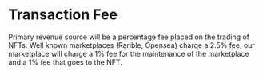 # Transaction Fee

Primary revenue source will be a percentage fee placed on the trading of NFTs. Well known marketplaces (Rarible, Opensea) charge a 2.5% fee, our marketplace will charge a 1% fee for the maintenance of the marketplace and a 1% fee that goes to the NFT.&#x20;
